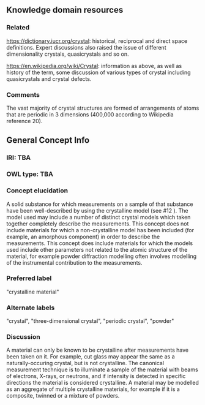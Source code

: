 ## Knowledge domain resources

### Related

https://dictionary.iucr.org/crystal: historical, reciprocal and direct space definitions. Expert discussions
also raised the issue of different dimensionality crystals, quasicrystals and so on.

https://en.wikipedia.org/wiki/Crystal: information as above, as well as history of the term,
some discussion of various types of crystal including quasicrystals and crystal defects.

### Comments

The vast majority of crystal structures are formed of arrangements of atoms that are periodic in
3 dimensions (400,000 according to Wikipedia reference 20).

## General Concept Info

### IRI: TBA
### OWL type: TBA
### Concept elucidation
A solid substance for which measurements on a sample of that substance have 
been well-described by using the crystalline model (see #12 ). The model used
may include a number of distinct crystal models which taken together completely
describe the measurements. This concept does not include materials for which a
non-crystalline model has been included (for example, an amorphous component)
in order to describe the measurements.  This concept does include materials
for which the models used include other parameters not related to the atomic
structure of the material, for example powder diffraction modelling often
involves modelling of the instrumental contribution to the measurements.
### Preferred label
"crystalline material"
### Alternate labels
 "crystal", "three-dimensional crystal", "periodic crystal", "powder"
### Discussion
A material can only be known to be crystalline after measurements have been
taken on it. For example, cut glass may appear the same as a naturally-occuring
crystal, but is not crystalline. The canonical measurement technique is to illuminate
a sample of the material with beams of electrons, X-rays, or neutrons, and if
intensity is detected in specific directions the material is considered crystalline.
A material may be modelled as an aggregate of multiple crystalline materials, for
example if it is a composite, twinned or a mixture of powders.

